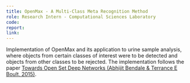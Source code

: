 ```yaml
---
title: OpenMax - A Multi-Class Meta Recognition Method
role: Research Intern - Computational Sciences Laboratory
code:
report:
link:
---
```

Implementation of OpenMax and its application to urine sample analysis, where objects from certain classes of interest were to be detected and objects from other classes to be rejected. The implementation follows the paper <a target="_blank" rel="noopener noreferrer" href="https://arxiv.org/abs/1511.06233">Towards Open Set Deep Networks (Abhijit Bendale & Terrance E Boult, 2015)</a>.